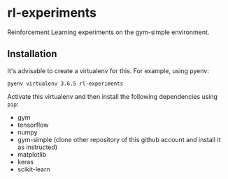 # rl-experiments
Reinforcement Learning experiments on the gym-simple environment.

## Installation
It's advisable to create a virtualenv for this. For example, using pyenv:
```
pyenv virtualenv 3.6.5 rl-experiments
```

Activate this virtualenv and then install the following dependencies using `pip`:
- gym
- tensorflow
- numpy
- gym-simple (clone other repository of this github account and install it as instructed)
- matplotlib
- keras
- scikit-learn
